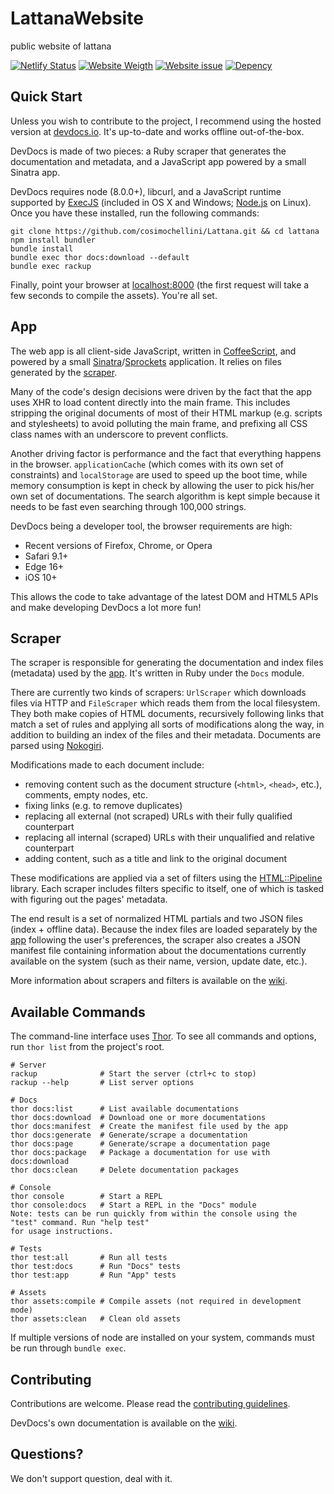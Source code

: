 # LattanaWebsite
public website of lattana


[![Netlify Status](https://api.netlify.com/api/v1/badges/96aea33a-7ed5-4253-acc2-a34e2ad475e9/deploy-status)](https://app.netlify.com/sites/lattana/deploys)
[![Website Weigth](https://img.shields.io/github/languages/code-size/cosimochellini/lattana.svg?style=flat)](https://app.netlify.com/sites/lattana/deploys)
[![Website issue](https://img.shields.io/bitbucket/issues-raw/cosimochellini/lattana.svg?style=flat)](https://app.netlify.com/sites/lattana/deploys)
[![Depency](https://img.shields.io/david/cosimochellini/lattana.svg?style=flat)](https://app.netlify.com/sites/lattana/deploys)

## Quick Start

Unless you wish to contribute to the project, I recommend using the hosted version at [devdocs.io](https://devdocs.io). It's up-to-date and works offline out-of-the-box.

DevDocs is made of two pieces: a Ruby scraper that generates the documentation and metadata, and a JavaScript app powered by a small Sinatra app.

DevDocs requires node (8.0.0+), libcurl, and a JavaScript runtime supported by [ExecJS](https://github.com/rails/execjs#readme) (included in OS X and Windows; [Node.js](https://nodejs.org/en/) on Linux). Once you have these installed, run the following commands:

```
git clone https://github.com/cosimochellini/Lattana.git && cd lattana
npm install bundler
bundle install
bundle exec thor docs:download --default
bundle exec rackup
```

Finally, point your browser at [localhost:8000](http://localhost:8000) (the first request will take a few seconds to compile the assets). You're all set.

## App

The web app is all client-side JavaScript, written in [CoffeeScript](http://coffeescript.org), and powered by a small [Sinatra](http://www.sinatrarb.com)/[Sprockets](https://github.com/rails/sprockets) application. It relies on files generated by the [scraper](#scraper).

Many of the code's design decisions were driven by the fact that the app uses XHR to load content directly into the main frame. This includes stripping the original documents of most of their HTML markup (e.g. scripts and stylesheets) to avoid polluting the main frame, and prefixing all CSS class names with an underscore to prevent conflicts.

Another driving factor is performance and the fact that everything happens in the browser. `applicationCache` (which comes with its own set of constraints) and `localStorage` are used to speed up the boot time, while memory consumption is kept in check by allowing the user to pick his/her own set of documentations. The search algorithm is kept simple because it needs to be fast even searching through 100,000 strings.

DevDocs being a developer tool, the browser requirements are high:

* Recent versions of Firefox, Chrome, or Opera
* Safari 9.1+
* Edge 16+
* iOS 10+

This allows the code to take advantage of the latest DOM and HTML5 APIs and make developing DevDocs a lot more fun!

## Scraper

The scraper is responsible for generating the documentation and index files (metadata) used by the [app](#app). It's written in Ruby under the `Docs` module.

There are currently two kinds of scrapers: `UrlScraper` which downloads files via HTTP and `FileScraper` which reads them from the local filesystem. They both make copies of HTML documents, recursively following links that match a set of rules and applying all sorts of modifications along the way, in addition to building an index of the files and their metadata. Documents are parsed using [Nokogiri](http://nokogiri.org).

Modifications made to each document include:

* removing content such as the document structure (`<html>`, `<head>`, etc.), comments, empty nodes, etc.
* fixing links (e.g. to remove duplicates)
* replacing all external (not scraped) URLs with their fully qualified counterpart
* replacing all internal (scraped) URLs with their unqualified and relative counterpart
* adding content, such as a title and link to the original document

These modifications are applied via a set of filters using the [HTML::Pipeline](https://github.com/jch/html-pipeline) library. Each scraper includes filters specific to itself, one of which is tasked with figuring out the pages' metadata.

The end result is a set of normalized HTML partials and two JSON files (index + offline data). Because the index files are loaded separately by the [app](#app) following the user's preferences, the scraper also creates a JSON manifest file containing information about the documentations currently available on the system (such as their name, version, update date, etc.).

More information about scrapers and filters is available on the [wiki](http://nonciclopedia.wikia.com/wiki/Pagina_principale).

## Available Commands

The command-line interface uses [Thor](http://whatisthor.com). To see all commands and options, run `thor list` from the project's root.

```
# Server
rackup              # Start the server (ctrl+c to stop)
rackup --help       # List server options

# Docs
thor docs:list      # List available documentations
thor docs:download  # Download one or more documentations
thor docs:manifest  # Create the manifest file used by the app
thor docs:generate  # Generate/scrape a documentation
thor docs:page      # Generate/scrape a documentation page
thor docs:package   # Package a documentation for use with docs:download
thor docs:clean     # Delete documentation packages

# Console
thor console        # Start a REPL
thor console:docs   # Start a REPL in the "Docs" module
Note: tests can be run quickly from within the console using the "test" command. Run "help test"
for usage instructions.

# Tests
thor test:all       # Run all tests
thor test:docs      # Run "Docs" tests
thor test:app       # Run "App" tests

# Assets
thor assets:compile # Compile assets (not required in development mode)
thor assets:clean   # Clean old assets
```

If multiple versions of node are installed on your system, commands must be run through `bundle exec`.

## Contributing

Contributions are welcome. Please read the [contributing guidelines](https://github.com/cosimochellini/Lattana/blob/master/README.md).

DevDocs's own documentation is available on the [wiki](http://nonciclopedia.wikia.com/wiki/Pagina_principale).

## Questions?

We don't support question, deal with it.
